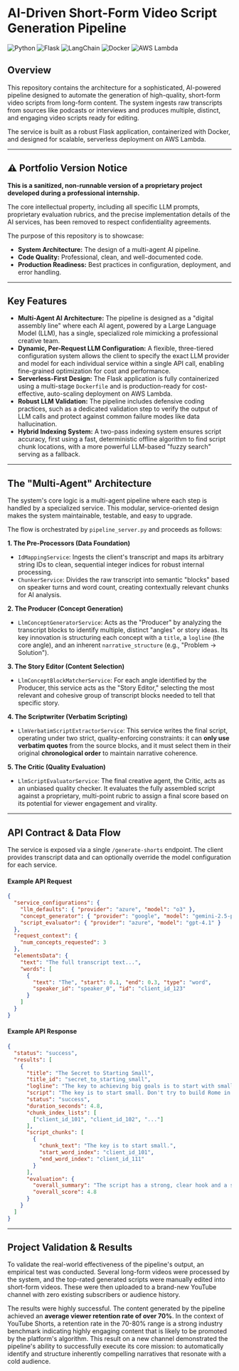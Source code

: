 # AI-Driven Short-Form Video Script Generation Pipeline

![Python](https://img.shields.io/badge/Python-3.12-3776AB?style=for-the-badge&logo=python)
![Flask](https://img.shields.io/badge/Flask-000000?style=for-the-badge&logo=flask)
![LangChain](https://img.shields.io/badge/LangChain-008631?style=for-the-badge)
![Docker](https://img.shields.io/badge/Docker-2496ED?style=for-the-badge&logo=docker)
![AWS Lambda](https://img.shields.io/badge/AWS%20Lambda-FF9900?style=for-the-badge&logo=aws-lambda)

## Overview

This repository contains the architecture for a sophisticated, AI-powered pipeline designed to automate the generation of high-quality, short-form video scripts from long-form content. The system ingests raw transcripts from sources like podcasts or interviews and produces multiple, distinct, and engaging video scripts ready for editing.

The service is built as a robust Flask application, containerized with Docker, and designed for scalable, serverless deployment on AWS Lambda.

---

## ⚠️ Portfolio Version Notice

**This is a sanitized, non-runnable version of a proprietary project developed during a professional internship.**

The core intellectual property, including all specific LLM prompts, proprietary evaluation rubrics, and the precise implementation details of the AI services, has been removed to respect confidentiality agreements.

The purpose of this repository is to showcase:
* **System Architecture:** The design of a multi-agent AI pipeline.
* **Code Quality:** Professional, clean, and well-documented code.
* **Production Readiness:** Best practices in configuration, deployment, and error handling.

---

## Key Features

* **Multi-Agent AI Architecture:** The pipeline is designed as a "digital assembly line" where each AI agent, powered by a Large Language Model (LLM), has a single, specialized role mimicking a professional creative team.
* **Dynamic, Per-Request LLM Configuration:** A flexible, three-tiered configuration system allows the client to specify the exact LLM provider and model for each individual service within a single API call, enabling fine-grained optimization for cost and performance.
* **Serverless-First Design:** The Flask application is fully containerized using a multi-stage `Dockerfile` and is production-ready for cost-effective, auto-scaling deployment on AWS Lambda.
* **Robust LLM Validation:** The pipeline includes defensive coding practices, such as a dedicated validation step to verify the output of LLM calls and protect against common failure modes like data hallucination.
* **Hybrid Indexing System:** A two-pass indexing system ensures script accuracy, first using a fast, deterministic offline algorithm to find script chunk locations, with a more powerful LLM-based "fuzzy search" serving as a fallback.

---

## The "Multi-Agent" Architecture

The system's core logic is a multi-agent pipeline where each step is handled by a specialized service. This modular, service-oriented design makes the system maintainable, testable, and easy to upgrade.

The flow is orchestrated by `pipeline_server.py` and proceeds as follows:

**1. The Pre-Processors (Data Foundation)**
* `IdMappingService`: Ingests the client's transcript and maps its arbitrary string IDs to clean, sequential integer indices for robust internal processing.
* `ChunkerService`: Divides the raw transcript into semantic "blocks" based on speaker turns and word count, creating contextually relevant chunks for AI analysis.

**2. The Producer (Concept Generation)**
* `LlmConceptGeneratorService`: Acts as the "Producer" by analyzing the transcript blocks to identify multiple, distinct "angles" or story ideas. Its key innovation is structuring each concept with a `title`, a `logline` (the core angle), and an inherent `narrative_structure` (e.g., "Problem -> Solution").

**3. The Story Editor (Content Selection)**
* `LlmConceptBlockMatcherService`: For each angle identified by the Producer, this service acts as the "Story Editor," selecting the most relevant and cohesive group of transcript blocks needed to tell that specific story.

**4. The Scriptwriter (Verbatim Scripting)**
* `LlmVerbatimScriptExtractorService`: This service writes the final script, operating under two strict, quality-enforcing constraints: it can **only use verbatim quotes** from the source blocks, and it must select them in their original **chronological order** to maintain narrative coherence.

**5. The Critic (Quality Evaluation)**
* `LlmScriptEvaluatorService`: The final creative agent, the Critic, acts as an unbiased quality checker. It evaluates the fully assembled script against a proprietary, multi-point rubric to assign a final score based on its potential for viewer engagement and virality.

---

## API Contract & Data Flow

The service is exposed via a single `/generate-shorts` endpoint. The client provides transcript data and can optionally override the model configuration for each service.

#### Example API Request

```json
{
  "service_configurations": {
    "llm_defaults": { "provider": "azure", "model": "o3" },
    "concept_generator": { "provider": "google", "model": "gemini-2.5-pro" },
    "script_evaluator": { "provider": "azure", "model": "gpt-4.1" }
  },
  "request_context": {
    "num_concepts_requested": 3
  },
  "elementsData": {
    "text": "The full transcript text...",
    "words": [
      {
        "text": "The", "start": 0.1, "end": 0.3, "type": "word", 
        "speaker_id": "speaker_0", "id": "client_id_123"
      }
    ]
  }
}
````

#### Example API Response

```json
{
  "status": "success",
  "results": [
    {
      "title": "The Secret to Starting Small",
      "title_id": "secret_to_starting_small",
      "logline": "The key to achieving big goals is to start with small, manageable steps.",
      "script": "The key is to start small. Don't try to build Rome in a day.",
      "status": "success",
      "duration_seconds": 4.8,
      "chunk_index_lists": [
        ["client_id_101", "client_id_102", "..."]
      ],
      "script_chunks": [
        {
          "chunk_text": "The key is to start small.",
          "start_word_index": "client_id_101",
          "end_word_index": "client_id_111"
        }
      ],
      "evaluation": {
        "overall_summary": "The script has a strong, clear hook and a satisfying payoff.",
        "overall_score": 4.8
      }
    }
  ]
}
```

-----

## Project Validation & Results

To validate the real-world effectiveness of the pipeline's output, an empirical test was conducted. Several long-form videos were processed by the system, and the top-rated generated scripts were manually edited into short-form videos. These were then uploaded to a brand-new YouTube channel with zero existing subscribers or audience history.

The results were highly successful. The content generated by the pipeline achieved an **average viewer retention rate of over 70%**. In the context of YouTube Shorts, a retention rate in the 70-80% range is a strong industry benchmark indicating highly engaging content that is likely to be promoted by the platform's algorithm. This result on a new channel demonstrated the pipeline's ability to successfully execute its core mission: to automatically identify and structure inherently compelling narratives that resonate with a cold audience.